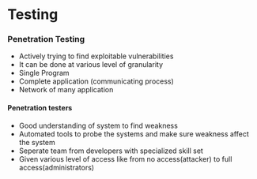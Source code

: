 # Testing

### Penetration Testing
* Actively trying to find exploitable vulnerabilities
* It can be done at various level of granularity
 * Single Program
 * Complete application (communicating process)
 * Network of many application

#### Penetration testers 
* Good understanding of system to find weakness
* Automated tools to probe the systems and make sure weakness affect the system
* Seperate team from developers with specialized skill set
* Given various level of access like from no access(attacker) to full access(administrators)
